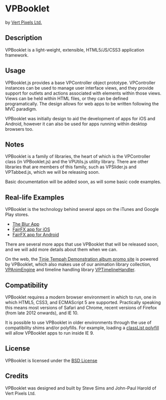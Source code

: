 # VPBooklet
by [Vert Pixels Ltd.](http://vertpixels.com)

## Description

VPBooklet is a light-weight, extensible, HTML5/JS/CSS3 application framework.

## Usage

VPBooklet.js provides a base VPController object prototype. VPController instances can be used to manage user interface views, and they provide support for outlets and actions associated with elements within those views. Views can be held within HTML files, or they can be defined programatically. The design allows for web apps to be written following the MVC paradigm.

VPBooklet was initially design to aid the development of apps for iOS and Android, however it can also be used for apps running within desktop browsers too.

## Notes

VPBooklet is a family of libraries, the heart of which is the VPController class (in VPBooklet.js) and the VPUtils.js utility library. There are other libraries that are members of this family, such as VPSlider.js and VPTabbed.js, which we will be releasing soon.

Basic documentation will be added soon, as will some basic code examples.

## Real-life Examples

VPBooklet is the technology behind several apps on the iTunes and Google Play stores.

* [The Blur App](https://itunes.apple.com/gb/app/the-blur-app/id545492189?mt=8)
* [FairFX app for iOS](https://itunes.apple.com/gb/app/fairfx/id535758572?mt=8)
* [FairFX app for Android](https://play.google.com/store/apps/details?id=com.fairfx.retail.org&hl=en)

There are several more apps that use VPBooklet that will be released soon, and we will add more details about them when we can.

On the web, the [Tinie Tempah Demonstration album promo site](http://listen.tinietempah.com/) is powered by VPBooklet, which also makes use of our animation library collection, [VPAnimEngine](https://github.com/stevesims/vpanimengine) and timeline handling library [VPTimelineHandler](https://github.com/stevesims/vptimelinehandler).

## Compatibility

VPBooklet requires a modern browser environment in which to run, one in which HTML5, CSS3, and ECMAScript 5 are supported. Practically speaking this means most versions of Safari and Chrome, recent versions of Firefox (from late 2012 onwards), and IE 10.

It is possible to use VPBooklet in older environments through the use of compatibility shims and/or polyfills. For example, loading a [classList polyfill](https://github.com/remy/polyfills/blob/master/classList.js) will allow VPBooklet apps to run inside IE 9.

## License

VPBooklet is licensed under the [BSD License](http://opensource.org/licenses/BSD-2-Clause)

## Credits

VPBooklet was designed and built by Steve Sims and John-Paul Harold of Vert Pixels Ltd.
